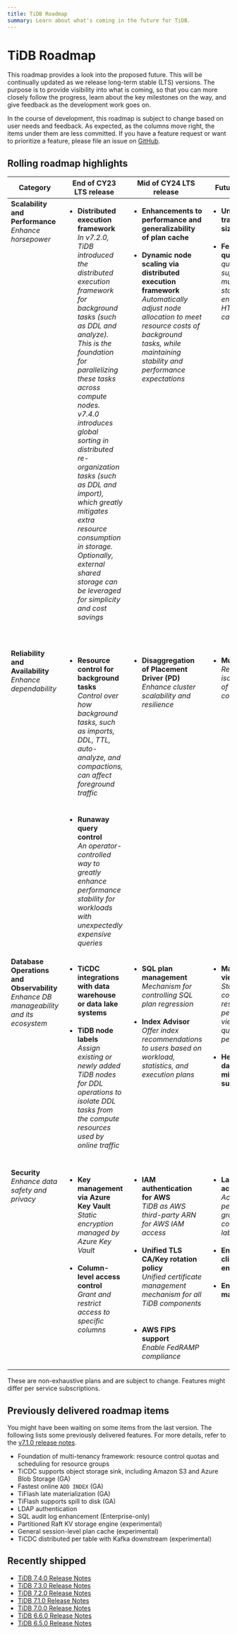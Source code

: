 ```yaml
---
title: TiDB Roadmap
summary: Learn about what's coming in the future for TiDB.
---
```


# TiDB Roadmap

This roadmap provides a look into the proposed future. This will be continually updated as we release long-term stable (LTS) versions. The purpose is to provide visibility into what is coming, so that you can more closely follow the progress, learn about the key milestones on the way, and give feedback as the development work goes on.

In the course of development, this roadmap is subject to change based on user needs and feedback. As expected, as the columns move right, the items under them are less committed. If you have a feature request or want to prioritize a feature, please file an issue on [GitHub](https://github.com/pingcap/tidb/issues).

## Rolling roadmap highlights

<table>
  <thead>
    <tr>
      <th>Category</th>
      <th>End of CY23 LTS release</th>
      <th>Mid of CY24 LTS release</th>
      <th>Future releases</th>
    </tr>
  </thead>
  <tbody valign="top">
    <tr>
      <td>
        <b>Scalability and Performance</b><br /><i>Enhance horsepower</i>
      </td>
      <td>
        <ul>
          <li>
            <b>Distributed execution framework</b><br /><i>
            In v7.2.0, TiDB introduced the distributed execution framework for background tasks (such as DDL and analyze). This is the foundation for parallelizing these tasks across compute nodes. v7.4.0 introduces global sorting in distributed re-organization tasks (such as DDL and import), which greatly mitigates extra resource consumption in storage. Optionally, external shared storage can be leveraged for simplicity and cost savings</i>
          </li>
          <br />
          <br />
        </ul>
      </td>
      <td>
        <ul>
          <li>
            <b>Enhancements to performance and generalizability of plan cache</b><br />
          </li>
          <br />
          <li>
            <b>Dynamic node scaling via distributed execution framework</b><br />
            <i>Automatically adjust node allocation to meet resource costs of background tasks, while maintaining stability and performance expectations</i>
          </li>
          <br />
          <br />
        </ul>
      </td>
      <td>
        <ul>
          <li>
            <b>Unlimited transaction size</b>
          </li>
          <br />
          <li>
            <b>Federated query</b>
            <i>TiDB query planner support for multiple storage engines in HTAP use cases.</i>
          </li>
          <br />
        </ul>
      </td>
    </tr>
    <tr>
      <td>
        <b>Reliability and Availability</b>
        <br /><i>Enhance dependability</i>
      </td>
      <td>
        <ul>
          <li>
            <b>Resource control for background tasks</b><br />
            <i>
              Control over how background tasks, such as imports, DDL, TTL, auto-analyze, and compactions, can affect foreground traffic
            </i>
          </li>
          <br>
          </br>
          <li>
            <b>Runaway query control</b><br /><i>
              An operator-controlled way to greatly enhance performance stability for workloads with unexpectedly expensive queries
            </i>
          </li>
        </ul>
      </td>
      <td>
        <ul>
          <li>
            <b>Disaggregation of Placement Driver (PD)</b>
            <br /><i>Enhance cluster scalability and resilience</i>
          </li>
          <br />
        </ul>
      </td>
      <td>
        <ul>
          <li>
            <b>Multi-tenancy</b>
            <br /><i>Resource isolation on top of resource control</i>
          </li>
          <br>
          </br>
        </ul>
      </td>
    </tr>
    <tr>
      <td>
        <b>Database Operations and Observability</b>
        <br /><i>Enhance DB manageability and its ecosystem</i>
      </td>
      <td>
        <ul>
          <li>
            <b>TiCDC integrations with data warehouse or data lake systems</b>
            <br />
          </li>
          <br />
          <li>
            <b>TiDB node labels</b>
            <br /><i>Assign existing or newly added TiDB nodes for DDL operations to isolate DDL tasks from the compute resources used by online traffic
</i>
          </li>
          <br />
        </ul>
      </td>
      <td>
        <ul>
          <li>
            <b>SQL plan management</b>
            <br /><i>Mechanism for controlling SQL plan regression</i>
          </li>
          <br />
          <li>
            <b>Index Advisor</b>
            <br /><i>Offer index recommendations to users based on workload, statistics, and execution plans</i>
          </li>
        </ul>
      </td>
      <td>
        <ul>
          <li>
            <b>Materialized views</b>
            <br /><i>Store pre-computed results as a persistent data view to boost query performance</i>
          </li>
          <br />
          <li>
            <b>Heterogeneous database migration support</b>
          </li>
          <br />
        </ul>
      </td>
    </tr>
    <tr>
      <td>
        <b>Security</b>
        <br /><i>Enhance data safety and privacy</i>
      </td>
      <td>
        <ul>
          <li>
            <b>Key management via Azure Key Vault</b>
            <br /><i>Static encryption managed by Azure Key Vault</i>
          </li>
          <br />
          <li>
            <b>Column-level access control</b>
            <br /><i>Grant and restrict access to specific columns</i>
          </li>
          <br />
        </ul>
      </td>
      <td>
        <ul>
          <li>
            <b>IAM authentication for AWS</b>
            <br /><i>TiDB as AWS third-party ARN for AWS IAM access</i>
          </li>
          <br />
          <li>
            <b>Unified TLS CA/Key rotation policy</b>
            <br /><i>Unified certificate management mechanism for all TiDB components</i>
          </li>
          <br></br>
          <li>
            <b>AWS FIPS support</b>
            <br /><i>Enable FedRAMP compliance</i>
          </li>
        </ul>
      </td>
      <td>
        <ul>
          <li>
            <b>Label-based access control</b>
            <br /><i>Access permissions granted by configured labels</i>
          </li>
          <br />
          <li>
            <b>Enhanced client-side encryption</b>
          </li>
          <br />
          <li>
            <b>Enhanced data masking</b>
          </li>
          <br />
        </ul>
      </td>
    </tr>
  </tbody>
</table>

These are non-exhaustive plans and are subject to change. Features might differ per service subscriptions.

## Previously delivered roadmap items

You might have been waiting on some items from the last version. The following lists some previously delivered features. For more details, refer to the [v7.1.0 release notes](/releases/release-7.1.0.md).

- Foundation of multi-tenancy framework: resource control quotas and scheduling for resource groups
- TiCDC supports object storage sink, including Amazon S3 and Azure Blob Storage (GA)
- Fastest online `ADD INDEX` (GA)
- TiFlash late materialization (GA)
- TiFlash supports spill to disk (GA)
- LDAP authentication
- SQL audit log enhancement (Enterprise-only)
- Partitioned Raft KV storage engine (experimental)
- General session-level plan cache (experimental)
- TiCDC distributed per table with Kafka downstream (experimental)

## Recently shipped

- [TiDB 7.4.0 Release Notes](https://docs.pingcap.com/tidb/v7.4/release-7.4.0)
- [TiDB 7.3.0 Release Notes](https://docs.pingcap.com/tidb/v7.3/release-7.3.0)
- [TiDB 7.2.0 Release Notes](https://docs.pingcap.com/tidb/v7.2/release-7.2.0)
- [TiDB 7.1.0 Release Notes](https://docs.pingcap.com/tidb/v7.1/release-7.1.0)
- [TiDB 7.0.0 Release Notes](https://docs.pingcap.com/tidb/v7.0/release-7.0.0)
- [TiDB 6.6.0 Release Notes](https://docs.pingcap.com/tidb/v6.6/release-6.6.0)
- [TiDB 6.5.0 Release Notes](https://docs.pingcap.com/tidb/v6.5/release-6.5.0)
